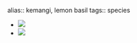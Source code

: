 alias:: kemangi, lemon basil
tags:: species

- ![](https://peach-geographical-bat-397.mypinata.cloud/ipfs/QmcjMEw5yYEwgAaefVSKpDfMZLzPboo3z4fxerDx666MSD)
- ![](https://peach-geographical-bat-397.mypinata.cloud/ipfs/QmfZkRU62qZwD4eGoPSHiaM8tbYURUL4ppjypFmVDEAmFt)
